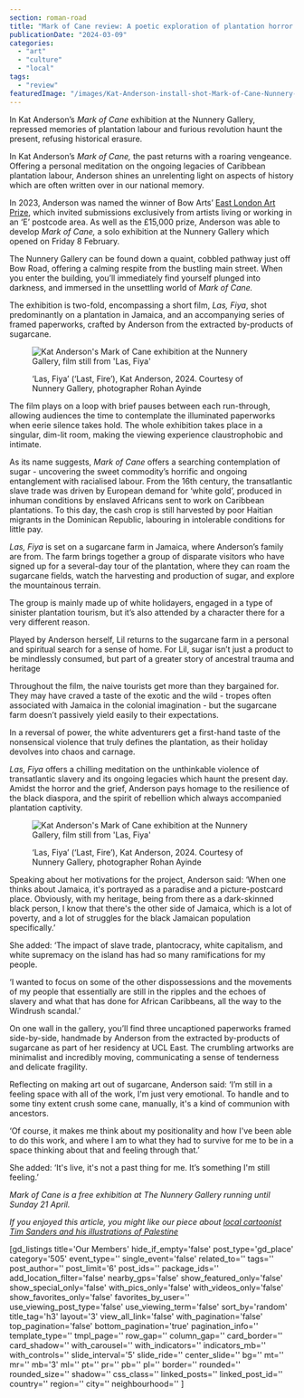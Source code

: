 ```yaml
---
section: roman-road
title: "Mark of Cane review: A poetic exploration of plantation horror and insurgency"
publicationDate: "2024-03-09"
categories: 
  - "art"
  - "culture"
  - "local"
tags: 
  - "review"
featuredImage: "/images/Kat-Anderson-install-shot-Mark-of-Cane-Nunnery-Gallery.jpg"
---
```


In Kat Anderson’s _Mark of Cane_ exhibition at the Nunnery Gallery, repressed memories of plantation labour and furious revolution haunt the present, refusing historical erasure.

In Kat Anderson’s _Mark of Cane,_ the past returns with a roaring vengeance. Offering a personal meditation on the ongoing legacies of Caribbean plantation labour, Anderson shines an unrelenting light on aspects of history which are often written over in our national memory. 

In 2023, Anderson was named the winner of Bow Arts’ [East London Art Prize](https://romanroadlondon.com/events/east-london-art-prize-whitechapel-gallery-takeover-bow-arts/), which invited submissions exclusively from artists living or working in an ‘E’ postcode area. As well as the £15,000 prize, Anderson was able to develop _Mark of Cane,_ a solo exhibition at the Nunnery Gallery which opened on Friday 8 February. 

The Nunnery Gallery can be found down a quaint, cobbled pathway just off Bow Road, offering a calming respite from the bustling main street. When you enter the building, you’ll immediately find yourself plunged into darkness, and immersed in the unsettling world of _Mark of Cane._

The exhibition is two-fold, encompassing a short film, _Las, Fiya_, shot predominantly on a plantation in Jamaica, and an accompanying series of framed paperworks, crafted by Anderson from the extracted by-products of sugarcane. 

<figure>

![Kat Anderson's Mark of Cane exhibition at the Nunnery Gallery, film still from 'Las, Fiya'](images/Kat-Anderson-Mark-of-Cane-Nunnery-Gallery-Las-Fiya-1024x683.jpg)

<figcaption>

‘Las, Fiya’ (‘Last, Fire’), Kat Anderson, 2024. Courtesy of Nunnery Gallery, photographer Rohan Ayinde

</figcaption>

</figure>

The film plays on a loop with brief pauses between each run-through, allowing audiences the time to contemplate the illuminated paperworks when eerie silence takes hold. The whole exhibition takes place in a singular, dim-lit room, making the viewing experience claustrophobic and intimate. 

As its name suggests, _Mark of Cane_ offers a searching contemplation of sugar - uncovering the sweet commodity’s horrific and ongoing entanglement with racialised labour. From the 16th century, the transatlantic slave trade was driven by European demand for ‘white gold’, produced in inhuman conditions by enslaved Africans sent to work on Caribbean plantations. To this day, the cash crop is still harvested by poor Haitian migrants in the Dominican Republic, labouring in intolerable conditions for little pay.

_Las, Fiya_ is set on a sugarcane farm in Jamaica, where Anderson’s family are from. The farm brings together a group of disparate visitors who have signed up for a several-day tour of the plantation, where they can roam the sugarcane fields, watch the harvesting and production of sugar, and explore the mountainous terrain.

The group is mainly made up of white holidayers, engaged in a type of sinister plantation tourism, but it’s also attended by a character there for a very different reason. 

Played by Anderson herself, Lil returns to the sugarcane farm in a personal and spiritual search for a sense of home. For Lil, sugar isn’t just a product to be mindlessly consumed, but part of a greater story of ancestral trauma and heritage

Throughout the film, the naive tourists get more than they bargained for. They may have craved a taste of the exotic and the wild - tropes often associated with Jamaica in the colonial imagination - but the sugarcane farm doesn’t passively yield easily to their expectations.

In a reversal of power, the white adventurers get a first-hand taste of the nonsensical violence that truly defines the plantation, as their holiday devolves into chaos and carnage. 

_Las, Fiya_ offers a chilling meditation on the unthinkable violence of transatlantic slavery and its ongoing legacies which haunt the present day. Amidst the horror and the grief, Anderson pays homage to the resilience of the black diaspora, and the spirit of rebellion which always accompanied plantation captivity. 

<figure>

![Kat Anderson's Mark of Cane exhibition at the Nunnery Gallery, film still from 'Las, Fiya'](images/Kat-Anderson-Nunnery-Gallery-Mark-of-Cane-1024x683.jpg)

<figcaption>

‘Las, Fiya’ (‘Last, Fire’), Kat Anderson, 2024. Courtesy of Nunnery Gallery, photographer Rohan Ayinde

</figcaption>

</figure>

Speaking about her motivations for the project, Anderson said: ‘When one thinks about Jamaica, it's portrayed as a paradise and a picture-postcard place. Obviously, with my heritage, being from there as a dark-skinned black person, I know that there's the other side of Jamaica, which is a lot of poverty, and a lot of struggles for the black Jamaican population specifically.’

She added: ‘The impact of slave trade, plantocracy, white capitalism, and white supremacy on the island has had so many ramifications for my people.

‘I wanted to focus on some of the other dispossessions and the movements of my people that essentially are still in the ripples and the echoes of slavery and what that has done for African Caribbeans, all the way to the Windrush scandal.’

On one wall in the gallery, you’ll find three uncaptioned paperworks framed side-by-side, handmade by Anderson from the extracted by-products of sugarcane as part of her residency at UCL East. The crumbling artworks are minimalist and incredibly moving, communicating a sense of tenderness and delicate fragility. 

Reflecting on making art out of sugarcane, Anderson said: ‘I’m still in a feeling space with all of the work, I'm just very emotional. To handle and to some tiny extent crush some cane, manually, it's a kind of communion with ancestors.

‘Of course, it makes me think about my positionality and how I've been able to do this work, and where I am to what they had to survive for me to be in a space thinking about that and feeling through that.’

She added: ‘It's live, it's not a past thing for me. It’s something I'm still feeling.’

_Mark of Cane is a free exhibition at The Nunnery Gallery running until Sunday 21 April._

_If you enjoyed this article, you might like our piece about [local cartoonist Tim Sanders and his illustrations of Palestine](https://romanroadlondon.com/tim-sanders-illustrator-cartoonist-fragments-of-palestine-exhibition-interview/)_

[](https://romanroadlondon.com/tim-sanders-illustrator-cartoonist-fragments-of-palestine-exhibition-interview/)

\[gd\_listings title='Our Members' hide\_if\_empty='false' post\_type='gd\_place' category='505' event\_type='' single\_event='false' related\_to='' tags='' post\_author='' post\_limit='6' post\_ids='' package\_ids='' add\_location\_filter='false' nearby\_gps='false' show\_featured\_only='false' show\_special\_only='false' with\_pics\_only='false' with\_videos\_only='false' show\_favorites\_only='false' favorites\_by\_user='' use\_viewing\_post\_type='false' use\_viewing\_term='false' sort\_by='random' title\_tag='h3' layout='3' view\_all\_link='false' with\_pagination='false' top\_pagination='false' bottom\_pagination='true' pagination\_info='' template\_type='' tmpl\_page='' row\_gap='' column\_gap='' card\_border='' card\_shadow='' with\_carousel='' with\_indicators='' indicators\_mb='' with\_controls='' slide\_interval='5' slide\_ride='' center\_slide='' bg='' mt='' mr='' mb='3' ml='' pt='' pr='' pb='' pl='' border='' rounded='' rounded\_size='' shadow='' css\_class='' linked\_posts='' linked\_post\_id='' country='' region='' city='' neighbourhood='' \]
